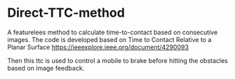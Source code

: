 # Direct-TTC-method
A featurelees method to calculate time-to-contact based on consecutive images. 
The code is developed based on 
Time to Contact Relative to a Planar Surface  https://ieeexplore.ieee.org/document/4290093


Then this ttc is used to control a mobile to brake before hitting the obstacles based on image feedback. 
